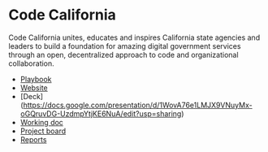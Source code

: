 # Code California

Code California unites, educates and inspires California state agencies and leaders to build a foundation for amazing digital government services through an open, decentralized approach to code and organizational collaboration.

* [Playbook](https://codecagov-playbook.readthedocs.io/en/latest/README/)
* [Website](https://cagov.github.io/codecagov/)
* [Deck] (https://docs.google.com/presentation/d/1WovA76e1LMJX9VNuyMx-oGQruvDG-UzdmpYtjKE6NuA/edit?usp=sharing)
* [Working doc](https://docs.google.com/document/d/1hXYzV_KW49epVuj9EuUGP1hNNARRMf_yVi1Uz5XX_oI/edit?usp=sharing)
* [Project board](https://github.com/cagov/codecagov/projects/1)
* [Reports](https://docs.google.com/document/d/1lPb_j5MkOkVzv96oQKDtjJI6Lphqv9GIn0mGd9ae71w/edit?usp=sharing)
